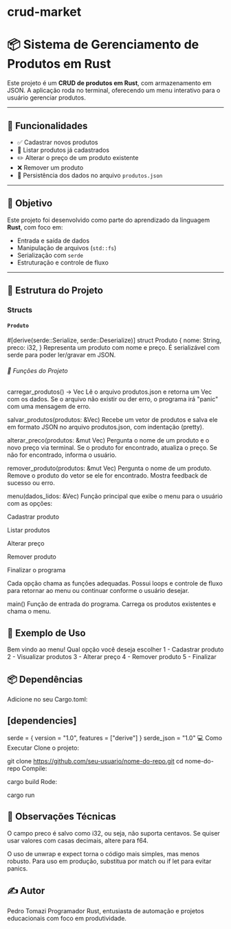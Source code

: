 # crud-market
 
# 📦 Sistema de Gerenciamento de Produtos em Rust

Este projeto é um **CRUD de produtos em Rust**, com armazenamento em JSON. A aplicação roda no terminal, oferecendo um menu interativo para o usuário gerenciar produtos.

---

## 🚀 Funcionalidades

- ✅ Cadastrar novos produtos
- 📄 Listar produtos já cadastrados
- ✏️ Alterar o preço de um produto existente
- ❌ Remover um produto
- 💾 Persistência dos dados no arquivo `produtos.json`

---

## 🧠 Objetivo

Este projeto foi desenvolvido como parte do aprendizado da linguagem **Rust**, com foco em:
- Entrada e saída de dados
- Manipulação de arquivos (`std::fs`)
- Serialização com `serde`
- Estruturação e controle de fluxo

---

## 📁 Estrutura do Projeto

### Structs

#### `Produto`
#[derive(serde::Serialize, serde::Deserialize)]
struct Produto {
    nome: String,
    preco: i32,
}
Representa um produto com nome e preço. É serializável com serde para poder ler/gravar em JSON.

###### 🔧 Funções do Projeto
carregar_produtos() -> Vec<Produto>
Lê o arquivo produtos.json e retorna um Vec<Produto> com os dados.
Se o arquivo não existir ou der erro, o programa irá "panic" com uma mensagem de erro.

salvar_produtos(produtos: &Vec<Produto>)
Recebe um vetor de produtos e salva ele em formato JSON no arquivo produtos.json, com indentação (pretty).

alterar_preco(produtos: &mut Vec<Produto>)
Pergunta o nome de um produto e o novo preço via terminal.
Se o produto for encontrado, atualiza o preço.
Se não for encontrado, informa o usuário.

remover_produto(produtos: &mut Vec<Produto>)
Pergunta o nome de um produto.
Remove o produto do vetor se ele for encontrado.
Mostra feedback de sucesso ou erro.

menu(dados_lidos: &Vec<Produto>)
Função principal que exibe o menu para o usuário com as opções:

Cadastrar produto

Listar produtos

Alterar preço

Remover produto

Finalizar o programa

Cada opção chama as funções adequadas.
Possui loops e controle de fluxo para retornar ao menu ou continuar conforme o usuário desejar.

main()
Função de entrada do programa.
Carrega os produtos existentes e chama o menu.

## 🧪 Exemplo de Uso
Bem vindo ao menu!
Qual opção você deseja escolher
1 - Cadastrar produto
2 - Visualizar produtos
3 - Alterar preço
4 - Remover produto
5 - Finalizar
## 📦 Dependências
Adicione no seu Cargo.toml:


## [dependencies]
serde = { version = "1.0", features = ["derive"] }
serde_json = "1.0"
💻 Como Executar
Clone o projeto:


git clone https://github.com/seu-usuario/nome-do-repo.git
cd nome-do-repo
Compile:

cargo build
Rode:


cargo run
## 📝 Observações Técnicas
O campo preco é salvo como i32, ou seja, não suporta centavos.
Se quiser usar valores com casas decimais, altere para f64.

O uso de unwrap e expect torna o código mais simples, mas menos robusto.
Para uso em produção, substitua por match ou if let para evitar panics.

## ✍️ Autor
Pedro Tomazi
Programador Rust, entusiasta de automação e projetos educacionais com foco em produtividade.
